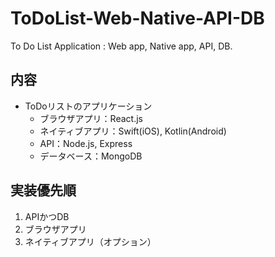 # ToDoList-Web-Native-API-DB
To Do List Application : Web app, Native app, API, DB.

## 内容
- ToDoリストのアプリケーション
  - ブラウザアプリ：React.js
  - ネイティブアプリ：Swift(iOS), Kotlin(Android)
  - API：Node.js, Express
  - データベース：MongoDB

## 実装優先順
1. APIかつDB
1. ブラウザアプリ
1. ネイティブアプリ（オプション）
